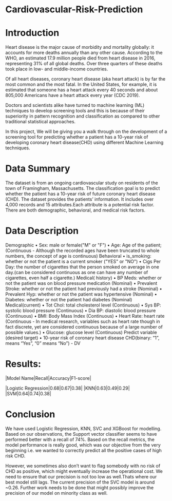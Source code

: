 # Cardiovascular-Risk-Prediction
# Introduction
Heart disease is the major cause of morbidity and mortality globally: it accounts for more deaths annually than any other cause. According to the WHO, an estimated 17.9 million people died from heart disease in 2016, representing 31% of all global deaths. Over three quarters of these deaths took place in low- and middle-income countries.

Of all heart diseases, coronary heart disease (aka heart attack) is by far the most common and the most fatal. In the United States, for example, it is estimated that someone has a heart attack every 40 seconds and about 805,000 Americans have a heart attack every year (CDC 2019).

Doctors and scientists alike have turned to machine learning (ML) techniques to develop screening tools and this is because of their superiority in pattern recognition and classification as compared to other traditional statistical approaches.

In this project, We will be giving you a walk through on the development of a screening tool for predicting whether a patient has a 10-year risk of developing coronary heart disease(CHD) using different Machine Learning techniques.

# Data Summary
The dataset is from an ongoing cardiovascular study on residents of the town of Framingham, Massachusetts. The classification goal is to predict whether the patient has a 10-year risk of future coronary heart disease (CHD). The dataset provides the patients’ information. It includes over 4,000 records and 15 attributes.Each attribute is a potential risk factor. There are both demographic, behavioral, and medical risk factors.

# Data Description
Demographic
• Sex: male or female("M" or "F")
• Age: Age of the patient;(Continuous - Although the recorded ages have been truncated to whole numbers, the concept of age is continuous)
Behavioral
• is_smoking: whether or not the patient is a current smoker ("YES" or "NO")
• Cigs Per Day: the number of cigarettes that the person smoked on  average in one day.(can be considered continuous as one can have any number of cigarettes, even half a cigarette.)
Medical( history)
• BP Meds: whether or not the patient was on blood pressure medication (Nominal)
• Prevalent Stroke: whether or not the patient had previously had a stroke (Nominal)
• Prevalent Hyp: whether or not the patient was hypertensive (Nominal)
• Diabetes: whether or not the patient had diabetes (Nominal)
Medical(current)
• Tot Chol: total cholesterol level (Continuous)
• Sys BP: systolic blood pressure (Continuous)
• Dia BP: diastolic blood pressure (Continuous)
• BMI: Body Mass Index (Continuous)
• Heart Rate: heart rate (Continuous - In medical research, variables such as heart rate though in fact discrete, yet are considered continuous because of a large number of possible values.)
• Glucose: glucose level (Continuous)
Predict variable (desired target)
• 10-year risk of coronary heart disease CHD(binary: “1”, means “Yes”, “0” means “No”) - DV

# Results:

|Model Name|Recall|Accuracy|F1-score|

|Logistic Regression|0.68|0.67|0.38|
|KNN|0.63|0.49|0.29|
|SVM|0.64|0.74|0.38|

# Conclusion

We have used Logistic Regression, KNN, SVC and XGBoost for modelling. Based on our observations, the Support vector classifier seems to have performed better with a recall of 74%. Based on the recall metrics, the model performance is really good, which was our objective from the very beginning i.e. we wanted to correctly predict all the positive cases of high risk CHD. 

However, we sometimes also don’t want to flag somebody with no risk of CHD as positive, which might eventually increase the operational cost. We need to ensure that our precision is not too low as well.Thats where our best model still lags. The current precision of the SVC model is around ~0.26. Further work needs to be done that might possibly improve the precision of our model on minority class as well.


 

